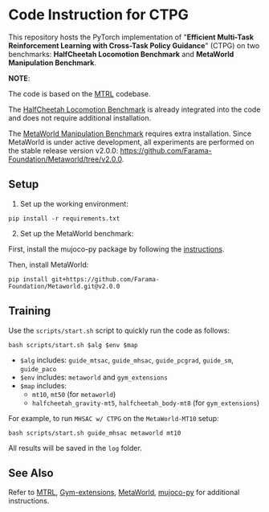 # Code Instruction for CTPG

This repository hosts the PyTorch implementation of "**Efficient Multi-Task Reinforcement Learning with Cross-Task Policy Guidance**" (CTPG) on two benchmarks: **HalfCheetah Locomotion Benchmark** and **MetaWorld Manipulation Benchmark**.

**NOTE**:

The code is based on the [MTRL](https://github.com/facebookresearch/mtrl) codebase.

The [HalfCheetah Locomotion Benchmark](https://breakend.github.io/gym-extensions/) is already integrated into the code and does not require additional installation.

The [MetaWorld Manipulation Benchmark](https://meta-world.github.io/) requires extra installation. Since MetaWorld is under active development, all experiments are performed on the stable release version v2.0.0: https://github.com/Farama-Foundation/Metaworld/tree/v2.0.0.



## Setup

1. Set up the working environment: 

```shell
pip install -r requirements.txt
```

2. Set up the MetaWorld benchmark: 

First, install the mujoco-py package by following the [instructions](https://github.com/openai/mujoco-py#install-mujoco).

Then, install MetaWorld:

```shell
pip install git+https://github.com/Farama-Foundation/Metaworld.git@v2.0.0
```



## Training

Use the `scripts/start.sh` script to quickly run the code as follows:

```shell
bash scripts/start.sh $alg $env $map
```

- `$alg` includes: `guide_mtsac`, `guide_mhsac`, `guide_pcgrad`, `guide_sm`, `guide_paco`
- `$env` includes: `metaworld` and `gym_extensions`
- `$map` includes:
  - `mt10`, `mt50` (for `metaworld`)
  - `halfcheetah_gravity-mt5`, `halfcheetah_body-mt8` (for `gym_extensions`)

For example, to run `MHSAC w/ CTPG` on the `MetaWorld-MT10` setup:

```shell
bash scripts/start.sh guide_mhsac metaworld mt10
```

All results will be saved in the `log` folder.



## See Also

Refer to [MTRL](https://github.com/facebookresearch/mtrl), [Gym-extensions](https://github.com/Breakend/gym-extensions), [MetaWorld](https://github.com/Farama-Foundation/Metaworld), [mujoco-py](https://github.com/openai/mujoco-py) for additional instructions.
